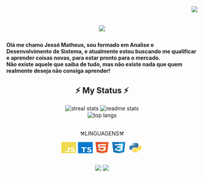<img align="right" src="https://visitor-badge.laobi.icu/badge?page_id=jessematheus.jessematheus"/>

<h1 align="center">
<a href="https://git.io/typing-svg">
 <img src="https://readme-typing-svg.herokuapp.com/?font=Righteous&size=30&center=true&vCenter=true&width=500&height=70&duartion=4000&lines=Hello!+✌+Welcome+To+My+Profile;"/>
</a>
</h1>
<h4>
  Olá me chamo Jessé Matheus, sou formado em Analise e Desenvolvimento de Sistema, e atualmente estou buscando me qualificar e aprender coisas novas, para estar pronto para o mercado.
<br/>Não existe aquele que saiba de tudo, mas não existe nada que quem realmente deseja não consiga aprender!
</h4>

<h2 align="center"> ⚡ My Status ⚡ </h2>
<div align="center">
  <img width=390 src="https://streak-stats.demolab.com/?user=jessematheus&count_private=true&react&theme=react&border_radiu=10" alt="streal stats"/>
  <img width=357 src="https://github-readme-stats-salesp07.vercel.app/api?username=jessematheus&count_private=true&show_icons=github&theme=react&rank_icon=true&border_darius=10" alt="readme stats"/>
<br/>
  <img width=325 align="center" src="https://github-readme-stats-salesp07.vercel.app/api/top-langs/?username=jessematheus&hide=HTML&langs_count_8&layout=compact&theme=react&border_radius=10&size_weight=0.5&exclude_repo=github-readme-stats" alt="top langs"/>

  </div>


<div style="display: inline_block" align="center"><br>
  <p>⚒LINGUAGENS⚒</p>
  <img align="center" alt="Rafa-Js" height="30" width="40" src="https://raw.githubusercontent.com/devicons/devicon/master/icons/javascript/javascript-plain.svg">
  <img align="center" alt="Rafa-Ts" height="30" width="40" src="https://raw.githubusercontent.com/devicons/devicon/master/icons/typescript/typescript-plain.svg">
  <img align="center" alt="Rafa-HTML" height="30" width="40" src="https://raw.githubusercontent.com/devicons/devicon/master/icons/html5/html5-original.svg">
  <img align="center" alt="Rafa-CSS" height="30" width="40" src="https://raw.githubusercontent.com/devicons/devicon/master/icons/css3/css3-original.svg">
  <img align="center" alt="Rafa-Python" height="30" width="40" src="https://raw.githubusercontent.com/devicons/devicon/master/icons/python/python-original.svg">
 </div>
  
  ##
 
<div style="display: inline_block" align="center">  
  <a href="https://www.instagram.com/jesse.matheus_" target="_blank"><img src="https://img.shields.io/badge/-Instagram-%23E4405F?style=for-the-badge&logo=instagram&logoColor=white" target="_blank"></a>
  <a href="https://www.linkedin.com/in/jesse-amorim-2309761b0" target="_blank"><img src="https://img.shields.io/badge/-LinkedIn-%230077B5?style=for-the-badge&logo=linkedin&logoColor=white" target="_blank"></a> 
 
</div>
